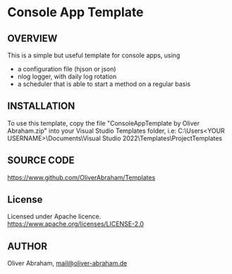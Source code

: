 ﻿# Console App Template

## OVERVIEW

This is a simple but useful template for console apps, using 
- a configuration file (hjson or json)
- nlog logger, with daily log rotation
- a scheduler that is able to start a method on a regular basis

## INSTALLATION

To use this template, copy the file
"ConsoleAppTemplate by Oliver Abraham.zip"
into your Visual Studio Templates folder, i.e:
C:\Users\<YOUR USERNAME>\Documents\Visual Studio 2022\Templates\ProjectTemplates

## SOURCE CODE
https://www.github.com/OliverAbraham/Templates

## License

Licensed under Apache licence.
https://www.apache.org/licenses/LICENSE-2.0

## AUTHOR

Oliver Abraham, mail@oliver-abraham.de

